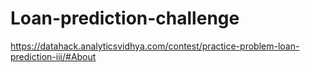 # Loan-prediction-challenge
https://datahack.analyticsvidhya.com/contest/practice-problem-loan-prediction-iii/#About

